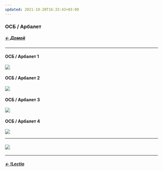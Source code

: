 ```yaml
---
updated: 2021-10-20T16:33:43+03:00
---
```


### ОСБ / Арбалет  
##### [← Домой](!0SB.md)   
***
#### ОСБ / Арбалет 1  
[![](https://i.ytimg.com/vi/pouFQqZgRHQ/maxresdefault.jpg)](https://www.youtube.com/watch?v=pouFQqZgRHQ)   

#### ОСБ / Арбалет 2  
[![](https://i.ytimg.com/vi/3BaDN0xDIJc/maxresdefault.jpg)](https://www.youtube.com/watch?v=3BaDN0xDIJc)   

#### ОСБ / Арбалет 3    
[![](https://i.ytimg.com/vi/Wac1Q45IkZA/maxresdefault.jpg)](https://www.youtube.com/watch?v=Wac1Q45IkZA)   

#### ОСБ / Арбалет 4    
[![](https://i.ytimg.com/vi/1TVN-buN9IA/maxresdefault.jpg)](https://youtu.be/1TVN-buN9IA)  
***
#### [![](https://telegra.ph/file/591dc1e98963a1b24f844.jpg)](ABCDEFGoal.md)  
***  
##### [← !Lectio](!Lectio.md)  
